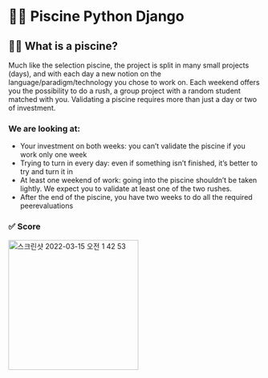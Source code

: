 # 🏊‍♂️ Piscine Python Django

## 🏊‍♂️ What is a piscine?

Much like the selection piscine, the project is split in many small projects (days), and with each day a new notion on the language/paradigm/technology you chose to work on. Each weekend offers you the possibility to do a rush, a group project with a random student matched with you. Validating a piscine requires more than just a day or two of investment.

### We are looking at:

- Your investment on both weeks: you can’t validate the piscine if you work only one
  week
- Trying to turn in every day: even if something isn’t finished, it’s better to try and
  turn it in
- At least one weekend of work: going into the piscine shouldn’t be taken lightly. We
  expect you to validate at least one of the two rushes.
- After the end of the piscine, you have two weeks to do all the required peerevaluations

### ✅ Score

<img width="259" alt="스크린샷 2022-03-15 오전 1 42 53" src="https://user-images.githubusercontent.com/60161730/158219908-f0b125bc-f096-48cf-8624-def140f0048d.png" alt="spark's Piscine Python Django Score!">
